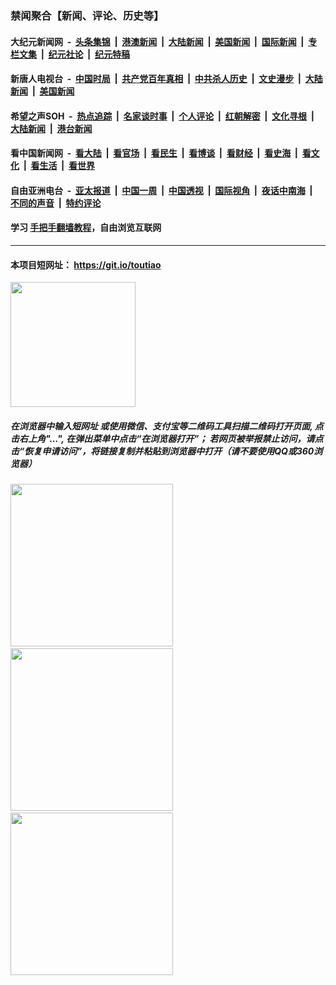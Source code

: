 ### 禁闻聚合【新闻、评论、历史等】

#### 大纪元新闻网 &nbsp;-&nbsp; [头条集锦](indexes/E头条集锦.md?t=02162302) &nbsp;|&nbsp; [港澳新闻](indexes/E港澳新闻.md?t=02162302)  &nbsp;|&nbsp; [大陆新闻](indexes/E大陆新闻.md?t=02162302) &nbsp;|&nbsp; [美国新闻](indexes/E美国新闻.md?t=02162302) &nbsp;|&nbsp; [国际新闻](indexes/E国际新闻.md?t=02162302) &nbsp;|&nbsp; [专栏文集](indexes/E专栏文集.md?t=02162302) &nbsp;|&nbsp; [纪元社论](indexes/E纪元社论.md?t=02162302) &nbsp;|&nbsp; [纪元特稿](indexes/E纪元特稿.md?t=02162302) 

#### 新唐人电视台 &nbsp;-&nbsp; [中国时局](indexes/N中国时局.md?t=02162302) &nbsp;|&nbsp; [共产党百年真相](indexes/N共产党百年真相.md?t=02162302) &nbsp;|&nbsp; [中共杀人历史](indexes/N中共杀人历史.md?t=02162302) &nbsp;|&nbsp; [文史漫步](indexes/N文史漫步.md?t=02162302) &nbsp;|&nbsp; [大陆新闻](indexes/N大陆新闻.md?t=02162302) &nbsp;|&nbsp; [美国新闻](indexes/N美国新闻.md?t=02162302)

#### 希望之声SOH &nbsp;-&nbsp; [热点追踪](indexes/H热点追踪.md?t=02162302) &nbsp;|&nbsp; [名家谈时事](indexes/H名家谈时事.md?t=02162302) &nbsp;|&nbsp; [个人评论](indexes/H个人评论.md?t=02162302)  &nbsp;|&nbsp; [红朝解密](indexes/H红朝解密.md?t=02162302) &nbsp;|&nbsp; [文化寻根](indexes/H文化寻根.md?t=02162302) &nbsp;|&nbsp; [大陆新闻](indexes/H大陆新闻.md?t=02162302) &nbsp;|&nbsp; [港台新闻](indexes/H港台新闻.md?t=02162302)

#### 看中国新闻网 &nbsp;-&nbsp; [看大陆](indexes/S看大陆.md?t=02162302) &nbsp;|&nbsp; [看官场](indexes/S看官场.md?t=02162302) &nbsp;|&nbsp; [看民生](indexes/S看民生.md?t=02162302)  &nbsp;|&nbsp; [看博谈](indexes/S看博谈.md?t=02162302) &nbsp;|&nbsp; [看财经](indexes/S看财经.md?t=02162302) &nbsp;|&nbsp; [看史海](indexes/S看史海.md?t=02162302) &nbsp;|&nbsp; [看文化](indexes/S看文化.md?t=02162302) &nbsp;|&nbsp; [看生活](indexes/S看生活.md?t=02162302) &nbsp;|&nbsp; [看世界](indexes/S看世界.md?t=02162302)

#### 自由亚洲电台 &nbsp;-&nbsp; [亚太报道](indexes/R亚太报道.md?t=02162302) &nbsp;|&nbsp; [中国一周](indexes/R中国一周.md?t=02162302) &nbsp;|&nbsp; [中国透视](indexes/R中国透视.md?t=02162302)  &nbsp;|&nbsp; [国际视角](indexes/R国际视角.md?t=02162302) &nbsp;|&nbsp; [夜话中南海](indexes/R夜话中南海.md?t=02162302) &nbsp;|&nbsp; [不同的声音](indexes/R不同的声音.md?t=02162302) &nbsp;|&nbsp; [特约评论](indexes/R特约评论.md?t=02162302)

#### 学习 [手把手翻墙教程](https://github.com/gfw-breaker/guides/wiki)，自由浏览互联网

----

#### 本项目短网址： https://git.io/toutiao
<img src="https://raw.githubusercontent.com/gfw-breaker/banned-news/master/scripts/img/qr.png" width="200px"/>  

##### 在浏览器中输入短网址 或使用微信、支付宝等二维码工具扫描二维码打开页面, 点击右上角"...", 在弹出菜单中点击“在浏览器打开”； 若网页被举报禁止访问，请点击“恢复申请访问”，将链接复制并粘贴到浏览器中打开（请不要使用QQ或360浏览器）

<img src="https://raw.githubusercontent.com/gfw-breaker/banned-news/master/scripts/img/1.png" width="260px"/> &nbsp; <img src="https://raw.githubusercontent.com/gfw-breaker/banned-news/master/scripts/img/2.png" width="260px"/> &nbsp; <img src="https://raw.githubusercontent.com/gfw-breaker/banned-news/master/scripts/img/3.png" width="260px"/>
